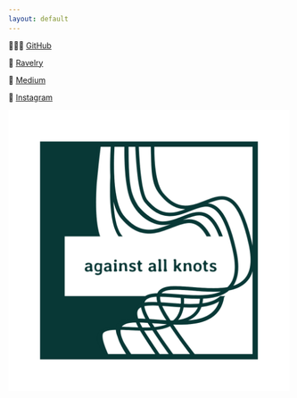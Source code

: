 ```yaml
---
layout: default
---
```



👩🏻‍💻 [GitHub](https://github.com/anjafr)

🧶 [Ravelry](https://www.ravelry.com/people/againstallknots)

🧐 [Medium](https://medium.com/@anjafrhb)

📸 [Instagram](https://www.instagram.com/againstallknots/)


![against_all_knots_logo](logo.png)
